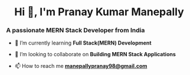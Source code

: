 <h1 align="center">Hi 👋, I'm Pranay Kumar Manepally</h1>
<h3 margin-left: 30px>A passionate MERN Stack Developer from India</h3>
<!-- <img  alt="Coding" width="250" src="https://cdn.dribbble.com/users/1162077/screenshots/3848914/programmer.gif"/> -->





- 🌱 I’m currently learning **Full Stack(MERN) Development**

- 👯 I’m looking to collaborate on **Building MERN Stack Applications**

- 📫 How to reach me **manepallypranay98@gmail.com**
